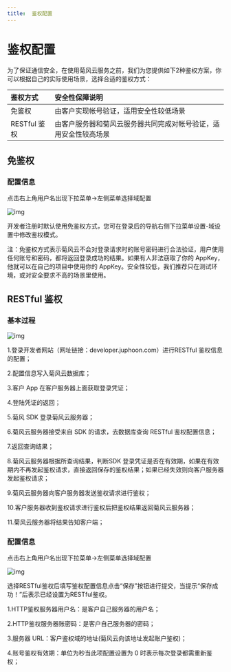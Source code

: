 ```yaml
---
title:  鉴权配置
---
```

# 鉴权配置

为了保证通信安全，在使用菊风云服务之前，我们为您提供如下2种鉴权方案，你可以根据自己的实际使用场景，选择合适的鉴权方式：

| 鉴权方式     | 安全性保障说明                                               |
| :----------- | :----------------------------------------------------------- |
| 免鉴权       | 由客户实现帐号验证，适用安全性较低场景                       |
| RESTful 鉴权 | 由客户服务器和菊风云服务器共同完成对帐号验证，适用安全性较高场景 |

## 免鉴权

### 配置信息

点击右上角用户名出现下拉菜单->左侧菜单选择域配置

![img](https://developer.juphoon.com/style/images/document/portal/n.png)

开发者注册时默认使用免鉴权方式，您可在登录后的导航右侧下拉菜单设置-域设置中修改鉴权模式。

注：免鉴权方式表示菊风云不会对登录请求时的账号密码进行合法验证，用户使用任何账号和密码，都将返回登录成功的结果。如果有人非法窃取了你的 AppKey，他就可以在自己的项目中使用你的 AppKey。安全性较低，我们推荐只在测试环境，或对安全要求不高的场景里使用。

## RESTful 鉴权

### 基本过程

![img](https://developer.juphoon.com/style/images/document/portal/o.png)

1.登录开发者网站（网址链接：developer.juphoon.com）进行RESTful 鉴权信息的配置；

2.配置信息写入菊风云数据库；

3.客户 App 在客户服务器上面获取登录凭证；

4.登陆凭证的返回；

5.菊风 SDK 登录菊风云服务器；

6.菊风云服务器接受来自 SDK 的请求，去数据库查询 RESTful 鉴权配置信息；

7.返回查询结果；

8.菊风云服务器根据所查询结果，判断SDK 登录凭证是否在有效期，如果在有效期内不再发起鉴权请求，直接返回保存的鉴权结果；如果已经失效则向客户服务器发起鉴权请求；

9.菊风云服务器向客户服务器发送鉴权请求进行鉴权；

10.客户服务器收到鉴权请求进行鉴权后把鉴权结果返回菊风云服务器；

11.菊风云服务器将结果告知客户端；

### 配置信息

点击右上角用户名出现下拉菜单->左侧菜单选择域配置

![img](https://developer.juphoon.com/style/images/document/portal/p.png)

选择RESTful鉴权后填写鉴权配置信息点击“保存”按钮进行提交，当提示“保存成功！”后表示已经设置为RESTful鉴权。

1.HTTP鉴权服务器用户名：是客户自己服务器的用户名；

2.HTTP鉴权服务器账密码：是客户自己服务器的密码；

3.服务器 URL：客户鉴权域的地址(菊风云向该地址发起账户鉴权)；

4.账号鉴权有效期：单位为秒当此项配置设置为 0 时表示每次登录都需重新鉴权；
